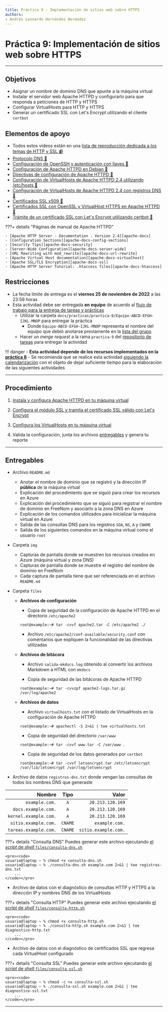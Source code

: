 ```yaml
---
title: Práctica 9 - Implementación de sitios web sobre HTTPS
authors:
- Andrés Leonardo Hernández Bermúdez
---
```


# Práctica 9: Implementación de sitios web sobre HTTPS

--------------------------------------------------------------------------------

## Objetivos

- Asignar un nombre de dominio DNS que apunte a la máquina virtual
- Instalar el servidor web Apache HTTPD y configurarlo para que responda a peticiones de HTTP y HTTPS
- Configurar VirtualHosts para HTTP y HTTPS
- Generar un certificado SSL con Let's Encrypt utilizando el cliente `certbot`

## Elementos de apoyo

- Todos estos videos están en una [lista de reproducción dedicada a los temas de HTTP y SSL 📹][playlist-https]
- [Protocolo DNS 📼][video-protocolo-dns]
- [Configuración de OpenSSH y autenticación con llaves 📼][video-configuracion-ssh]
- [Configuración de Apache HTTPD en Debian 📼][video-configuracion-apache-debian]
- [Directivas de configuración de Apache HTTPD 📼][video-directivas-apache]
- [Configuración de VirtualHosts de Apache HTTPD 2.4 utilizando /etc/hosts 📼][video-virtualhosts-apache-etc-hosts]
- [Configuración de VirtualHosts de Apache HTTPD 2.4 con registros DNS 📼][video-virtualhosts-apache-registros-dns]
- [Certificados SSL x509 📼][video-certificados-ssl-x509]
- [Certificados SSL con OpenSSL y VirtualHost HTTPS en Apache HTTPD 📼][video-certificados-ssl-virtualhost-https-apache]
- [Trámite de un certificado SSL con Let's Encrypt utilizando certbot 📼][video-letsencrypt-certbot]

???+ details "Páginas de manual de Apache HTTPD"

    - [Apache HTTP Server - Documentation - Version 2.4][apache-docs]
    - [Configuration Sections][apache-docs-config-sections]
    - [Security Tips][apache-docs-security]
    - [Server-Wide Configuration][apache-docs-server-wide]
    - [URL Rewriting with mod_rewrite][apache-docs-url-rewrite]
    - [Apache Virtual Host documentation][apache-docs-virtualhost]
    - [Apache SSL/TLS Encryption][apache-docs-ssl]
    - [Apache HTTP Server Tutorial: .htaccess files][apache-docs-htaccess]

## Restricciones

- La fecha límite de entrega es el **viernes 25 de noviembre de 2022** a las 23:59 horas
- Esta actividad debe ser entregada **en equipo** de acuerdo al [flujo de trabajo para la entrega de tareas y prácticas][flujo-de-trabajo]
    - Utilizar la carpeta `docs/practicas/practica-9/Equipo-ABCD-EFGH-IJKL-MNOP` para entregar la práctica
        - Donde `Equipo-ABCD-EFGH-IJKL-MNOP` representa el nombre del equipo que debió anotarse previamente en la [lista del grupo][lista-redes]
    - Hacer un _merge request_ a la rama `practica-9` del [repositorio de tareas][repo-tareas] para entregar la actividad

!!! danger
    - **Esta actividad depende de los recursos implementados en la [práctica 8](../practica-8)**
    - Se recomienda que se realice esta actividad [siguiendo la calendarización](../) con el objeto de dejar suficiente tiempo para la elaboración de las siguientes actividades

--------------------------------------------------------------------------------

## Procedimiento

1. [Instala y configura Apache HTTPD en tu máquina virtual](./apache-httpd)

2. [Configura el módulo SSL y tramita el certificado SSL válido con Let's Encrypt](./ssl-lets-encrypt)

3. [Configura los VirtualHosts en tu máquina virtual](./virtual-hosts)

4. Valida la configuración, junta los archivos [entregables](#entregables) y genera tu reporte

--------------------------------------------------------------------------------

## Entregables

- Archivo `README.md`
    - Anotar el nombre de dominio que se registró y la dirección IP **pública** de la máquina virtual
    - Explicación del procedimiento que se siguió para crear los recursos en Azure
    - Explicación del procedimiento que se siguió para registrar el nombre de dominio en FreeNom y asociarlo a la zona DNS en Azure
    - Explicación de los comandos utilizados para inicializar la máquina virtual en Azure
    - Salida de las consultas DNS para los registros `SOA`, `NS`, `A` y `CNAME`
    - Salida de los siguientes comandos en la máquina virtual como el usuario `root`

- Carpeta `img`
    - Capturas de pantalla donde se muestren los recursos creados en Azure (máquina virtual y zona DNS)
    - Capturas de pantalla donde se muestre el registro del nombre de dominio en FreeNom
    - Cada captura de pantalla tiene que ser referenciada en el archivo `README.md`

- Carpeta `files`
    - **Archivos de configuración**
        - Copia de seguridad de la configuración de Apache HTTPD en el directorio `/etc/apache2`

        ```
        root@example:~# tar -cvvf apache2.tar -C /etc/apache2 ./
        ```

        - Archivo `/etc/apache2/conf-available/security.conf` con comentarios que expliquen la funcionalidad de las directivas utilizadas

    - **Archivos de bitácora**
        - Archivo `salida-mkdocs.log` obtenido al convertir los archivos Markdown a HTML con `mkdocs`

        - Copia de seguridad de las bitácoras de Apache HTTPD

        ```
        root@example:~# tar -cvvzpf apache2-logs.tar.gz /var/log/apache2
        ```

    - **Archivos de datos**
        - Archivo `virtualhosts.txt` con el listado de VirtualHosts en la configuración de Apache HTTPD

        ```
        root@example:~# apachectl -S 2>&1 | tee virtualhosts.txt
        ```

        - Copia de seguridad del directorio `/var/www`

        ```
        root@example:~# tar -cvvf www.tar -C /var/www .
        ```

        - Copia de seguridad de los datos generados por `certbot`

        ```
        root@example:~# tar -cvvf letsencrypt.tar /etc/letsencrypt /var/lib/letsencrypt /var/log/letsencrypt
        ```

<br style="display: none; visibility: hidden;" />

- Archivo de datos `registros-dns.txt` donde vengan las consultas de todos los nombres DNS que generaste

| Nombre                | Tipo    | Valor                |
|----------------------:|:-------:|---------------------:|
|        `example.com.` | `A`     |     `20.213.120.169` |
|   `docs.example.com.` | `A`     |     `20.213.120.169` |
| `kernel.example.com.` | `A`     |     `20.213.120.169` |
|  `sitio.example.com.` | `CNAME` |       `example.com.` |
| `tareas.example.com.` | `CNAME` | `sitio.example.com.` |

???+ details "Consulta DNS"
    Puedes generar este archivo ejecutando [el _script_ de _shell_ `files/consulta-dns.sh`](files/consulta-dns.sh)

    <pre><code>
    usuario@laptop ~ % chmod +x consulta-dns.sh
    usuario@laptop ~ % ./consulta-dns.sh example.com 2>&1 | tee registros-dns.txt
    	...
    </code></pre>

<br style="display: none; visibility: hidden;" />

- Archivo de datos con el diagnóstico de consultas HTTP y HTTPS a la dirección IP y nombres DNS de los VirtualHosts

???+ details "Consulta HTTP"
    Puedes generar este archivo ejecutando [el _script_ de _shell_ `files/consulta-http.sh`](files/consulta-http.sh)

    <pre><code>
    usuario@laptop ~ % chmod +x consulta-http.sh
    usuario@laptop ~ % ./consulta-http.sh example.com 2>&1 | tee diagnostico-http.txt
    	...
    </code></pre>

<br style="display: none; visibility: hidden;" />

- Archivo de datos con el diagnóstico de certificados SSL que regresa cada VirtualHost configurado

???+ details "Consulta SSL"
    Puedes generar este archivo ejecutando [el _script_ de _shell_ `files/consulta-ssl.sh`](files/consulta-ssl.sh)

    <pre><code>
    usuario@laptop ~ % chmod -c +x consulta-ssl.sh
    usuario@laptop ~ % ./consulta-ssl.sh example.com 2>&1 | tee diagnostico-ssl.txt
    	...
    </code></pre>

--------------------------------------------------------------------------------

[flujo-de-trabajo]: https://redes-ciencias-unam.gitlab.io/2023-1/tareas-redes/workflow/
[repo-tareas]: https://gitlab.com/Redes-Ciencias-UNAM/2023-1/tareas-redes/-/merge_requests

[lista-redes]: https://tinyurl.com/Lista-Redes-2023-1

[playlist-https]: https://www.youtube.com/playlist?list=PLN1TFzSBXi3QGCMqARFoO1ePBX1P38erB
[video-protocolo-dns]: https://www.youtube.com/watch?v=r4PntflJs9E
[video-configuracion-ssh]: https://youtu.be/Hnu7BHBDcoM&t=1390
[video-configuracion-apache-debian]: https://youtu.be/XbQ_dBuERdM
[video-directivas-apache]: https://youtu.be/3JkQs3KcjxQ
[video-virtualhosts-apache-etc-hosts]: https://youtu.be/ZnqSNXIr-h4
[video-virtualhosts-apache-registros-dns]: https://youtu.be/JYo5rc4mhf0
[video-certificados-ssl-x509]: https://youtu.be/rXqkJi_FTuQ
[video-certificados-ssl-virtualhost-https-apache]: https://youtu.be/66dOHHD6L5I
[video-letsencrypt-certbot]: https://youtu.be/kpiChLT5JPs

[apache-docs]: https://httpd.apache.org/docs/2.4/
[apache-docs-config-sections]: https://httpd.apache.org/docs/2.4/sections.html
[apache-docs-security]: https://httpd.apache.org/docs/2.4/misc/security_tips.html
[apache-docs-server-wide]: https://httpd.apache.org/docs/2.4/server-wide.html
[apache-docs-url-rewrite]: https://httpd.apache.org/docs/2.4/rewrite/
[apache-docs-virtualhost]: https://httpd.apache.org/docs/2.4/vhosts/
[apache-docs-ssl]: https://httpd.apache.org/docs/2.4/ssl/
[apache-docs-htaccess]: https://httpd.apache.org/docs/2.4/howto/htaccess.html

[certbot-instructions-debian-10-buster]: https://certbot.eff.org/instructions?ws=apache&os=debianbuster

